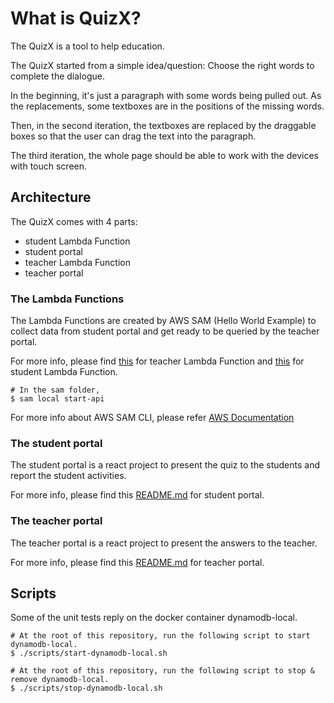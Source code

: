 # What is QuizX?

The QuizX is a tool to help education.

The QuizX started from a simple idea/question: Choose the right words to complete the dialogue.

In the beginning, it's just a paragraph with some words being pulled out. As the replacements, some textboxes are in the positions of the missing words.

Then, in the second iteration, the textboxes are replaced by the draggable boxes so that the user can drag the text into the paragraph.

The third iteration, the whole page should be able to work with the devices with touch screen. 

## Architecture

The QuizX comes with 4 parts: 
- student Lambda Function 
- student portal
- teacher Lambda Function
- teacher portal 

### The Lambda Functions

The Lambda Functions are created by AWS SAM (Hello World Example) to collect data from student portal and get ready to be queried by the teacher portal.

For more info, please find [this](./TeacherFunction/README.md) for teacher Lambda Function and [this](./StudentFunction/README.md) for student Lambda Function.

    # In the sam folder, 
    $ sam local start-api 

For more info about AWS SAM CLI, please refer [AWS Documentation](https://docs.aws.amazon.com/serverless-application-model/)

### The student portal

The student portal is a react project to present the quiz to the students and report the student activities.

For more info, please find this [README.md](./student/README.md) for student portal. 

### The teacher portal

The teacher portal is a react project to present the answers to the teacher.

For more info, please find this [README.md](./teacher/README.md) for teacher portal.

## Scripts

Some of the unit tests reply on the docker container dynamodb-local. 

    # At the root of this repository, run the following script to start dynamodb-local.
    $ ./scripts/start-dynamodb-local.sh

    # At the root of this repository, run the following script to stop & remove dynamodb-local.
    $ ./scripts/stop-dynamodb-local.sh

